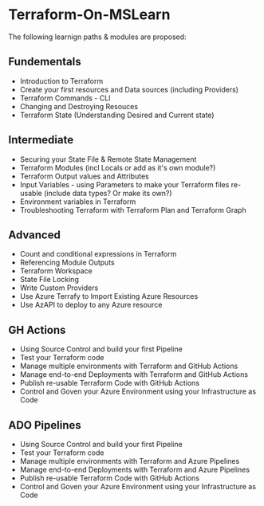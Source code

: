 # Terraform-On-MSLearn

The following learnign paths & modules are proposed:

## Fundementals

- Introduction to Terraform
- Create your first resources and Data sources (including Providers)
- Terraform Commands - CLI
- Changing and Destroying Resouces
- Terraform State (Understanding Desired and Current state)

## Intermediate

- Securing your State File & Remote State Management
- Terraform Modules (incl Locals or add as it's own module?)
- Terraform Output values and Attributes
- Input Variables - using Parameters to make your Terraform files re-usable (include data types? Or make its own?)
- Environment variables in Terraform
- Troubleshooting Terraform with Terraform Plan and Terraform Graph

## Advanced

- Count and conditional expressions in Terraform
- Referencing Module Outputs
- Terraform Workspace
- State File Locking
- Write Custom Providers
- Use Azure Terrafy to Import Existing Azure Resources
- Use AzAPI to deploy to any Azure resource

## GH Actions

- Using Source Control and build your first Pipeline
- Test your Terraform code 
- Manage multiple environments with Terraform and GitHub Actions
- Manage end-to-end Deployments with Terraform and GitHub Actions
- Publish re-usable Terraform Code with GitHub Actions
- Control and Goven your Azure Environment using your Infrastructure as Code

## ADO Pipelines

- Using Source Control and build your first Pipeline
- Test your Terraform code 
- Manage multiple environments with Terraform and Azure Pipelines
- Manage end-to-end Deployments with Terraform and Azure Pipelines
- Publish re-usable Terraform Code with GitHub Actions
- Control and Goven your Azure Environment using your Infrastructure as Code

